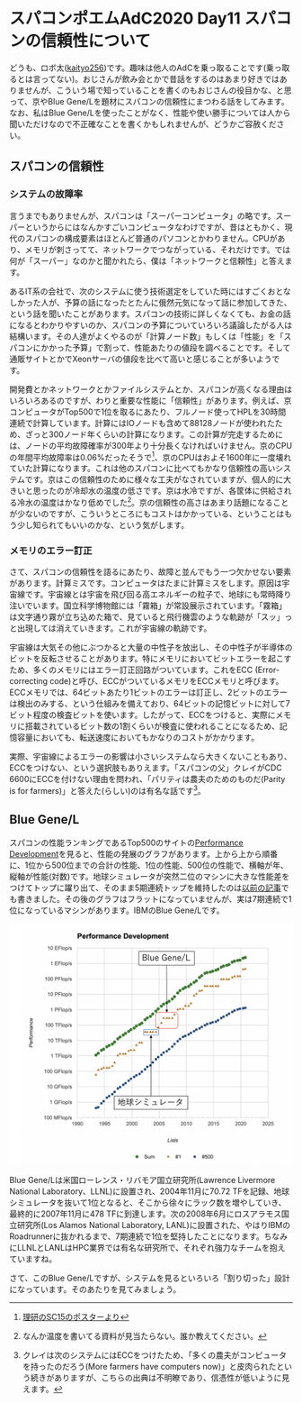 # スパコンポエムAdC2020 Day11 スパコンの信頼性について

どうも、ロボ太([kaityo256](https://qiita.com/kaityo256))です。趣味は他人のAdCを乗っ取ることです(乗っ取るとは言ってない)。おじさんが飲み会とかで昔話をするのはあまり好きではありませんが、こういう場で知っていることを書くのもおじさんの役目かな、と思って、京やBlue Gene/Lを題材にスパコンの信頼性にまつわる話をしてみます。なお、私はBlue Gene/Lを使ったことがなく、性能や使い勝手については人から聞いただけなので不正確なことを書くかもしれませんが、どうかご容赦ください。

## スパコンの信頼性

### システムの故障率

言うまでもありませんが、スパコンは「スーパーコンピュータ」の略です。スーパーというからにはなんかすごいコンピュータなわけですが、昔はともかく、現代のスパコンの構成要素はほとんど普通のパソコンとかわりません。CPUがあり、メモリが刺さってて、ネットワークでつながっている、それだけです。では何が「スーパー」なのかと聞かれたら、僕は「ネットワークと信頼性」と答えます。

あるIT系の会社で、次のシステムに使う技術選定をしていた時にはすごくおとなしかった人が、予算の話になったとたんに俄然元気になって話に参加してきた、という話を聞いたことがあります。スパコンの技術に詳しくなくても、お金の話になるとわかりやすいのか、スパコンの予算についていろいろ議論したがる人は結構います。その人達がよくやるのが「計算ノード数」もしくは「性能」を「スパコンにかかった予算」で割って、性能あたりの値段を調べることです。そして通販サイトとかでXeonサーバの値段を比べて高いと感じることが多いようです。

開発費とかネットワークとかファイルシステムとか、スパコンが高くなる理由はいろいろあるのですが、わりと重要な性能に「信頼性」があります。例えば、京コンピュータがTop500で1位を取るにあたり、フルノード使ってHPLを30時間連続で計算しています。計算にはIOノードも含めて88128ノードが使われたため、ざっと300ノード年くらいの計算になります。この計算が完走するためには、ノードの平均故障確率が300年より十分長くなければいけません。京のCPUの年間平均故障率は0.06%だったそうで[^sc15]、京のCPUはおよそ1600年に一度壊れていた計算になります。これは他のスパコンに比べてもかなり信頼性の高いシステムです。京はこの信頼性のために様々な工夫がなされていますが、個人的に大きいと思ったのが冷却水の温度の低さです。京は水冷ですが、各筐体に供給される冷水の温度はかなり低めでした[^temp]。京の信頼性の高さはあまり話題になることが少ないのですが、こういうところにもコストはかかっている、ということはもう少し知られてもいいのかな、という気がします。

[^sc15]: [理研のSC15のポスターより](https://www.r-ccs.riken.jp/en/topics/Long+term+failure+analysis.html)

[^temp]: なんか温度を書いてる資料が見当たらない。誰か教えてください。

### メモリのエラー訂正

さて、スパコンの信頼性を語るにあたり、故障と並んでもう一つ欠かせない要素があります。計算ミスです。コンピュータはたまに計算ミスをします。原因は宇宙線です。宇宙線とは宇宙を飛び回る高エネルギーの粒子で、地球にも常時降り注いでいます。国立科学博物館には「霧箱」が常設展示されています。「霧箱」は文字通り霧が立ち込めた箱で、見ていると飛行機雲のような軌跡が「スッ」っと出現しては消えていきます。これが宇宙線の軌跡です。

宇宙線は大気その他にぶつかると大量の中性子を放出し、その中性子が半導体のビットを反転させることがあります。特にメモリにおいてビットエラーを起こすため、多くのメモリにはエラー訂正回路がついています。これをECC (Error-correcting code)と呼び、ECCがついているメモリをECCメモリと呼びます。ECCメモリでは、64ビットあたり1ビットのエラーは訂正し、2ビットのエラーは検出のみする、という仕組みを備えており、64ビットの記憶ビットに対して7ビット程度の検査ビットを使います。したがって、ECCをつけると、実際にメモリに搭載されているビット数の1割くらいが検査に使われることになるため、記憶容量においても、転送速度においてもかなりのコストがかかります。

実際、宇宙線によるエラーの影響は小さいシステムなら大きくないこともあり、ECCをつけない、という選択肢もありえます。「スパコンの父」クレイがCDC 6600にECCを付けない理由を問われ、「パリティは農夫のためのものだ(Parity is for farmers)」と答えた(らしい)のは有名な話です[^cray]。

[^cray]: クレイは次のシステムにはECCをつけたため、「多くの農夫がコンピュータを持ったのだろう(More farmers have computers now)」と皮肉られたという続きがありますが、こちらの出典は不明瞭であり、信憑性が低いように見えます。

## Blue Gene/L

スパコンの性能ランキングであるTop500のサイトの[Performance Development](https://www.top500.org/statistics/perfdevel/)を見ると、性能の発展のグラフがあります。上から上から順番に、1位から500位までの合計の性能、1位の性能、500位の性能で、横軸が年、縦軸が性能(対数)です。地球シミュレータが突然二位のマシンに大きな性能差をつけてトップに躍り出て、そのまま5期連続トップを維持したのは[以前の記事](https://qiita.com/kaityo256/items/a98cc311a504751b08a9)でも書きました。その後のグラフはフラットになっていませんが、実は7期連続で1位になっているマシンがあります。IBMのBlue Gene/Lです。

![Top500](2020-12-10-12-45-32.png)

Blue Gene/Lは米国ローレンス・リバモア国立研究所(Lawrence Livermore National Laboratory、LLNL)に設置され、2004年11月に70.72 TFを記録、地球シミュレータを抜いて1位となると、そこから徐々にラック数を増やしていき、最終的に2007年11月に478 TFに到達します。次の2008年6月にロスアラモス国立研究所(Los Alamos National Laboratory, LANL)に設置された、やはりIBMのRoadrunnerに抜かれるまで、7期連続で1位を堅持したことになります。ちなみにLLNLとLANLはHPC業界では有名な研究所で、それぞれ強力なチームを抱えていますね。

さて、このBlue Gene/Lですが、システムを見るといろいろ「割り切った」設計になっています。そのあたりを見てみましょう。
